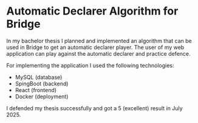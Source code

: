 # Automatic Declarer Algorithm for Bridge

In my bachelor thesis I planned and implemented an algorithm that can be used in Bridge to get an automatic declarer player. The user of my web application can play against the automatic declarer and practice defence.

For implementing the application I used the following technologies:
- MySQL (database)
- SpingBoot (backend)
- React (frontend)
- Docker (deployment)

I defended my thesis successfully and got a 5 (excellent) result in July 2025. 
